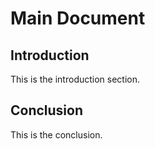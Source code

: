 # Main Document

## Introduction

This is the introduction section.

## Conclusion

This is the conclusion.
